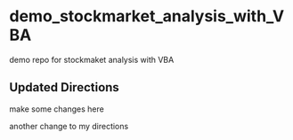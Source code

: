 # demo_stockmarket_analysis_with_VBA
demo repo for stockmaket analysis with VBA


## Updated Directions
make some changes here

another change to my directions
